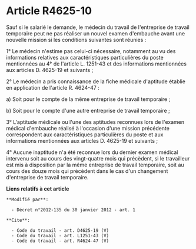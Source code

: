 # Article R4625-10

Sauf si le salarié le demande, le médecin du travail de l'entreprise de travail temporaire peut ne pas réaliser un nouvel
examen d'embauche avant une nouvelle mission si les conditions suivantes sont réunies : 

1° Le médecin n'estime pas celui-ci nécessaire, notamment au vu des informations relatives aux caractéristiques particulières
du poste mentionnées au 4° de l'article L. 1251-43 et des informations mentionnées aux articles D. 4625-19 et suivants ; 

2° Le médecin a pris connaissance de la fiche médicale d'aptitude établie en application de l'article R. 4624-47 : 

a) Soit pour le compte de la même entreprise de travail temporaire ; 

b) Soit pour le compte d'une autre entreprise de travail temporaire ; 

3° L'aptitude médicale ou l'une des aptitudes reconnues lors de l'examen médical d'embauche réalisé à l'occasion d'une
mission précédente correspondent aux caractéristiques particulières du poste et aux informations mentionnées aux articles D.
4625-19 et suivants ; 

4° Aucune inaptitude n'a été reconnue lors du dernier examen médical intervenu soit au cours des vingt-quatre mois qui
précèdent, si le travailleur est mis à disposition par la même entreprise de travail temporaire, soit au cours des douze mois
qui précèdent dans le cas d'un changement d'entreprise de travail temporaire.

**Liens relatifs à cet article**

	**Modifié par**:

	  - Décret n°2012-135 du 30 janvier 2012 - art. 1

	**Cite**:

	  - Code du travail - art. D4625-19 (V)
	  - Code du travail - art. L1251-43 (V)
	  - Code du travail - art. R4624-47 (V)
